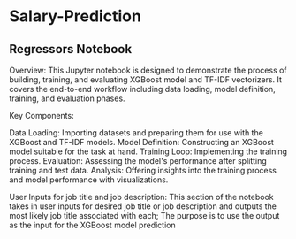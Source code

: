 # Salary-Prediction

## Regressors Notebook
Overview: This Jupyter notebook is designed to demonstrate the process of building, training, and evaluating XGBoost model and TF-IDF vectorizers. It covers the end-to-end workflow including data loading, model definition, training, and evaluation phases.

Key Components:

Data Loading: Importing datasets and preparing them for use with the XGBoost and TF-IDF models.
Model Definition: Constructing an XGBoost model suitable for the task at hand.
Training Loop: Implementing the training process.
Evaluation: Assessing the model's performance after splitting training and test data.
Analysis: Offering insights into the training process and model performance with visualizations.

User Inputs for job title and job description: This section of the notebook takes in user inputs for desired job title or job description and outputs the most likely job title associated with each; The purpose is to use the output as the input for the XGBoost model prediction
